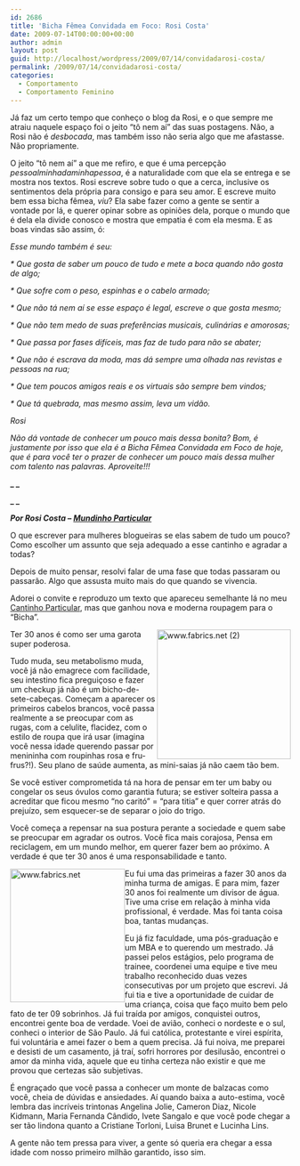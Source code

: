 ```yaml
---
id: 2686
title: 'Bicha Fêmea Convidada em Foco: Rosi Costa'
date: 2009-07-14T00:00:00+00:00
author: admin
layout: post
guid: http://localhost/wordpress/2009/07/14/convidadarosi-costa/
permalink: /2009/07/14/convidadarosi-costa/
categories:
  - Comportamento
  - Comportamento Feminino
---
```

Já faz um certo tempo que conheço o blog da Rosi, e o que sempre me atraiu naquele espaço foi o jeito “tô nem aí” das suas postagens. Não, a Rosi não é _desbocada_, mas também isso não seria algo que me afastasse. Não propriamente.

O jeito “tô nem aí” a que me refiro, e que é uma percepção _pessoalminhadaminhapessoa_, é a naturalidade com que ela se entrega e se mostra nos textos. Rosi escreve sobre tudo o que a cerca, inclusive os sentimentos dela própria para consigo e para seu amor. E escreve muito bem essa bicha fêmea, _viu_? Ela sabe fazer como a gente se sentir a vontade por lá, e querer opinar sobre as opiniões dela, porque o mundo que é dela ela divide conosco e mostra que empatia é com ela mesma. E as boas vindas são assim, ó:

_Esse mundo também é seu:_ 

_* Que gosta de saber um pouco de tudo e mete a boca quando não gosta de algo;_

_* Que sofre com o peso, espinhas e o cabelo armado;_

_* Que não tá nem aí se esse espaço é legal, escreve o que gosta mesmo;_

_* Que não tem medo de suas preferências musicais, culinárias e amorosas;_

_* Que passa por fases difíceis, mas faz de tudo para não se abater;_

_* Que não é escrava da moda, mas dá sempre uma olhada nas revistas e pessoas na rua;_

_* Que tem poucos amigos reais e os virtuais são sempre bem vindos;_

_* Que tá quebrada, mas mesmo assim, leva um vidão._ 

_Rosi_

_Não dá vontade de conhecer um pouco mais dessa bonita? Bom, é justamente por isso que ela é a Bicha Fêmea Convidada em Foco de hoje, que é para você ter o prazer de conhecer um pouco mais dessa mulher com talento nas palavras. Aproveite!!!_

**_ _**

**_ _**

**_Por Rosi Costa – <a href="http://mundinhodarosi.blogspot.com/" target="_blank">Mundinho Particular</a>_**

O que escrever para mulheres blogueiras se elas sabem de tudo um pouco? Como escolher um assunto que seja adequado a esse cantinho e agradar a todas?

Depois de muito pensar, resolvi falar de uma fase que todas passaram ou passarão. Algo que assusta muito mais do que quando se vivencia.
  
Adorei o convite e reproduzo um texto que apareceu semelhante lá no meu <a href="http://mundinhodarosi.blogspot.com/" target="_blank">Cantinho Particular</a>, mas que ganhou nova e moderna roupagem para o &#8220;Bicha&#8221;.

[<img style="display: inline; margin-left: 0; margin-right: 0; border-width: 0;" title="www.fabrics.net (2)" src="http://www.trololodemulher.com.br/blog/wp-content/uploads/2009/07/www-fabrics-net2_thumb.jpg" alt="www.fabrics.net (2)" width="240" height="233" align="right" border="0" />](http://www.trololodemulher.com.br/blog/wp-content/uploads/2009/07/www-fabrics-net2.jpg) Ter 30 anos é como ser uma garota super poderosa.

Tudo muda, seu metabolismo muda, você já não emagrece com facilidade, seu intestino fica preguiçoso e fazer um checkup já não é um bicho-de-sete-cabeças. Começam a aparecer os primeiros cabelos brancos, você passa realmente a se preocupar com as rugas, com a celulite, flacidez, com o estilo de roupa que irá usar (imagina você nessa idade querendo passar por menininha com roupinhas rosa e fru-frus?!). Seu plano de saúde aumenta, as mini-saias já não caem tão bem.

Se você estiver comprometida tá na hora de pensar em ter um baby ou congelar os seus óvulos como garantia futura; se estiver solteira passa a acreditar que ficou mesmo “no caritó” = “para titia” e quer correr atrás do prejuízo, sem esquecer-se de separar o joio do trigo.

Você começa a repensar na sua postura perante a sociedade e quem sabe se preocupar em agradar os outros. Você fica mais corajosa, Pensa em reciclagem, em um mundo melhor, em querer fazer bem ao próximo. A verdade é que ter 30 anos é uma responsabilidade e tanto.

[<img style="display: inline; margin-left: 0; margin-right: 0; border-width: 0;" title="www.fabrics.net" src="http://www.trololodemulher.com.br/blog/wp-content/uploads/2009/07/www-fabrics-net_thumb.jpg" alt="www.fabrics.net" width="206" height="240" align="left" border="0" />](http://www.trololodemulher.com.br/blog/wp-content/uploads/2009/07/www-fabrics-net.jpg) Eu fui uma das primeiras a fazer 30 anos da minha turma de amigas. E para mim, fazer 30 anos foi realmente um divisor de água. Tive uma crise em relação à minha vida profissional, é verdade. Mas foi tanta coisa boa, tantas mudanças.

Eu já fiz faculdade, uma pós-graduação e um MBA e to querendo um mestrado. Já passei pelos estágios, pelo programa de trainee, coordenei uma equipe e tive meu trabalho reconhecido duas vezes consecutivas por um projeto que escrevi. Já fui tia e tive a oportunidade de cuidar de uma criança, coisa que faço muito bem pelo fato de ter 09 sobrinhos. Já fui traída por amigos, conquistei outros, encontrei gente boa de verdade. Voei de avião, conheci o nordeste e o sul, conheci o interior de São Paulo. Já fui católica, protestante e virei espírita, fui voluntária e amei fazer o bem a quem precisa. Já fui noiva, me preparei e desisti de um casamento, já traí, sofri horrores por desilusão, encontrei o amor da minha vida, aquele que eu tinha certeza não existir e que me provou que certezas são subjetivas.

É engraçado que você passa a conhecer um monte de balzacas como você, cheia de dúvidas e ansiedades. Aí quando baixa a auto-estima, você lembra das incríveis trintonas Angelina Jolie, Cameron Diaz, Nicole Kidmann, Maria Fernanda Cândido, Ivete Sangalo e que você pode chegar a ser tão lindona quanto a Cristiane Torloni, Luisa Brunet e Lucinha Lins.

A gente não tem pressa para viver, a gente só queria era chegar a essa idade com nosso primeiro milhão garantido, isso sim.